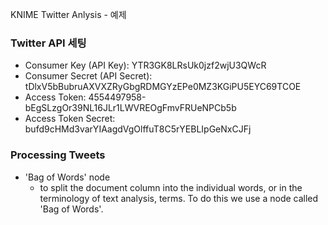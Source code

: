 KNIME Twitter Anlysis - 예제


### Twitter API 세팅

* Consumer Key (API Key): YTR3GK8LRsUk0jzf2wjU3QWcR
* Consumer Secret (API Secret): tDlxV5bBubruAXVXZRyGbgRDMGYzEPe0MZ3KGiPU5EYC69TCOE
* Access Token: 4554497958-bEgSLzgOr39NL16JLr1LWVREOgFmvFRUeNPCb5b
* Access Token Secret: bufd9cHMd3varYIAagdVgOlffuT8C5rYEBLIpGeNxCJFj


### Processing Tweets

* 'Bag of Words' node
	* to split the document column into the individual words, or in the terminology of text analysis, terms. To do this we use a node called 'Bag of Words'. 